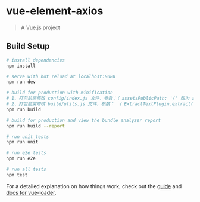 # vue-element-axios

> A Vue.js project

## Build Setup

``` bash
# install dependencies
npm install

# serve with hot reload at localhost:8080
npm run dev

# build for production with minification
# 1、打包前需修改 config/index.js 文件，参数：（ assetsPublicPath: '/' 改为 assetsPublicPath: './' ）
# 2、打包前需修改 build/utils.js 文件，参数： （ ExtractTextPlugin.extract({ }) 里面增加 publicPath: '../../', ）
npm run build

# build for production and view the bundle analyzer report
npm run build --report

# run unit tests
npm run unit

# run e2e tests
npm run e2e

# run all tests
npm test
```

For a detailed explanation on how things work, check out the [guide](http://vuejs-templates.github.io/webpack/) and [docs for vue-loader](http://vuejs.github.io/vue-loader).
